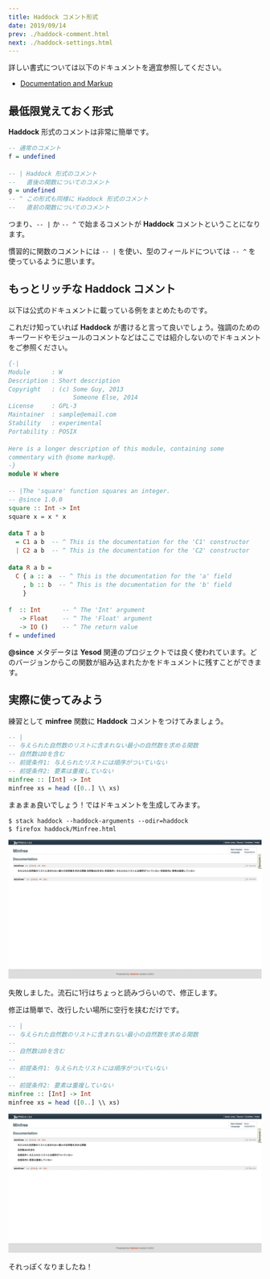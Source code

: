 ```yaml
---
title: Haddock コメント形式
date: 2019/09/14
prev: ./haddock-comment.html
next: ./haddock-settings.html
---
```


詳しい書式については以下のドキュメントを適宜参照してください。

- [Documentation and Markup](http://haskell-haddock.readthedocs.io/en/latest/markup.html)

## 最低限覚えておく形式

**Haddock** 形式のコメントは非常に簡単です。

```haskell
-- 通常のコメント
f = undefined

-- | Haddock 形式のコメント
--   直後の関数についてのコメント
g = undefined
-- ^ この形式も同様に Haddock 形式のコメント
--   直前の関数についてのコメント
```

つまり、`-- |` か `-- ^` で始まるコメントが **Haddock** コメントということになります。

慣習的に関数のコメントには `-- |` を使い、型のフィールドについては `-- ^` を使っているように思います。

## もっとリッチな Haddock コメント

以下は公式のドキュメントに載っている例をまとめたものです。

これだけ知っていれば **Haddock** が書けると言って良いでしょう。強調のためのキーワードやモジュールのコメントなどはここでは紹介しないのでドキュメントをご参照ください。

```haskell
{-|
Module      : W
Description : Short description
Copyright   : (c) Some Guy, 2013
                  Someone Else, 2014
License     : GPL-3
Maintainer  : sample@email.com
Stability   : experimental
Portability : POSIX

Here is a longer description of this module, containing some
commentary with @some markup@.
-}
module W where

-- |The 'square' function squares an integer.
-- @since 1.0.0
square :: Int -> Int
square x = x * x

data T a b
  = C1 a b  -- ^ This is the documentation for the 'C1' constructor
  | C2 a b  -- ^ This is the documentation for the 'C2' constructor

data R a b =
  C { a :: a  -- ^ This is the documentation for the 'a' field
    , b :: b  -- ^ This is the documentation for the 'b' field
    }

f  :: Int      -- ^ The 'Int' argument
   -> Float    -- ^ The 'Float' argument
   -> IO ()    -- ^ The return value
f = undefined
```

**@since** メタデータは **Yesod** 関連のプロジェクトでは良く使われています。どのバージョンからこの関数が組み込まれたかをドキュメントに残すことができます。

## 実際に使ってみよう

練習として **minfree** 関数に **Haddock** コメントをつけてみましょう。

```haskell
-- |
-- 与えられた自然数のリストに含まれない最小の自然数を求める関数
-- 自然数は0を含む
-- 前提条件1: 与えられたリストには順序がついていない
-- 前提条件2: 要素は重複していない
minfree :: [Int] -> Int
minfree xs = head ([0..] \\ xs)
```

まぁまぁ良いでしょう！ではドキュメントを生成してみます。

```shell-session
$ stack haddock --haddock-arguments --odir=haddock
$ firefox haddock/Minfree.html
```

![](/images/haddock03.jpeg)

失敗しました。流石に1行はちょっと読みづらいので、修正します。

修正は簡単で、改行したい場所に空行を挟むだけです。

```haskell
-- |
-- 与えられた自然数のリストに含まれない最小の自然数を求める関数
--
-- 自然数は0を含む
--
-- 前提条件1: 与えられたリストには順序がついていない
--
-- 前提条件2: 要素は重複していない
minfree :: [Int] -> Int
minfree xs = head ([0..] \\ xs)
```

![](/images/haddock04.jpeg)

それっぽくなりましたね！
